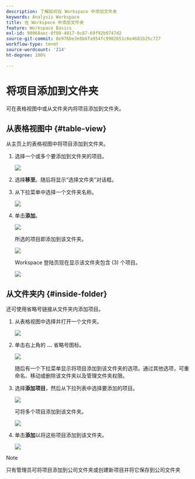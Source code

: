 ```yaml
---
description: 了解如何在 Workspace 中添加文件夹
keywords: Analysis Workspace
title: 在 Workspace 中添加文件夹
feature: Workspace Basics
exl-id: 90968aec-0f08-4017-9c87-69f92b9747d2
source-git-commit: 8e976be3e6b8fa954fc9902651c6e4601b25c727
workflow-type: tm+mt
source-wordcount: '214'
ht-degree: 100%

---
```


# 将项目添加到文件夹

可在表格视图中或从文件夹内将项目添加到文件夹。

## 从表格视图中 {#table-view}

从主页上的表格视图中将项目添加到文件夹。

1. 选择一个或多个要添加到文件夹的项目。

   ![](/help/analyze/analysis-workspace/build-workspace-project/assets/move-tv-selected.png)

1. 选择&#x200B;**移至**。随后将显示“选择文件夹”对话框。

1. 从下拉菜单中选择一个文件夹名称。

   ![](/help/analyze/analysis-workspace/build-workspace-project/assets/move-select-folder.png)

1. 单击&#x200B;**添加**。

   ![](/help/analyze/analysis-workspace/build-workspace-project/assets/move-add.png)

   所选的项目即添加到该文件夹。

   ![](/help/analyze/analysis-workspace/build-workspace-project/assets/move-projects-added.png)

   Workspace 登陆页现在显示该文件夹包含 (3) 个项目。

   ![](/help/analyze/analysis-workspace/build-workspace-project/assets/move-folders-updated.png)

## 从文件夹内 {#inside-folder}

还可使用省略号链接从文件夹内添加项目。

1. 从表格视图中选择并打开一个文件夹。

   ![](/help/analyze/analysis-workspace/build-workspace-project/assets/move-open-folder.png)

1. 单击右上角的 **...** 省略号图标。

   ![](/help/analyze/analysis-workspace/build-workspace-project/assets/add-projects-elipsis.png)

   随后有一个下拉菜单显示将项目添加到该文件夹的选项。通过其他选项，可重命名、移动或删除该文件夹以及管理文件夹权限。

1. 选择&#x200B;**添加项目**，然后从下拉列表中选择要添加的项目。

   ![](/help/analyze/analysis-workspace/build-workspace-project/assets/select-add-projects.png)

   可将多个项目添加到该文件夹。

   ![](/help/analyze/analysis-workspace/build-workspace-project/assets/move-add-multiple-projects.png)

1. 单击&#x200B;**添加**&#x200B;以将这些项目添加到该文件夹。

   ![](/help/analyze/analysis-workspace/build-workspace-project/assets/move-added-items.png)


>[!NOTE]
>
>只有管理员可将项目添加到公司文件夹或创建新项目并将它保存到公司文件夹
